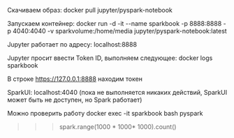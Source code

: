 Скачиваем образ:
docker pull jupyter/pyspark-notebook

Запускаем контейнер:
docker run -d -it --name sparkbook -p 8888:8888 -p 4040:4040 -v sparkvolume:/home/media jupyter/pyspark-notebook:latest


Jupyter работает по адресу:
localhost:8888


Jupyter просит ввести Token ID, выполняем следующее:
docker logs sparkbook

В строке https://127.0.0.1:8888 находим токен

SparkUI:
localhost:4040
(пока не выполняется никаких действий, SparkUI может быть не доступен, но Spark работает)

Можно проверить работу
docker exec -it sparkbook bash
pyspark

>>> spark.range(1000 * 1000* 1000).count()